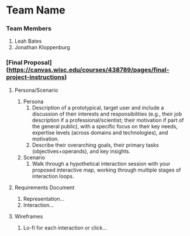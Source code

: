 # Team Name

### Team Members
1. Leah Bates
2. Jonathan Kloppenburg

### [Final Proposal] (https://canvas.wisc.edu/courses/438789/pages/final-project-instructions)
1. Persona/Scenario
    1. Persona
        1. Description of a prototypical, target user and include a discussion of their interests and responsibilities (e.g., their job description if a professional/scientist; their motivation if part of the general public), with a specific focus on their key needs, expertise levels (across domains and technologies), and motivation. 
        2. Describe their overarching goals, their primary tasks (objectives+operands), and key insights.
    2. Scenario
        1. Walk through a hypothetical interaction session with your proposed interactive map, working through multiple stages of interaction loops.

2. Requirements Document
    1. Representation...
    2. Interaction...

3. Wireframes
    1. Lo-fi for each interaction or click...






